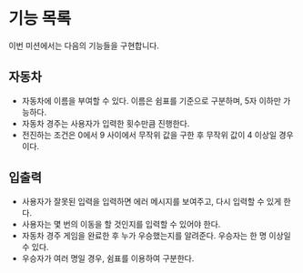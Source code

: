 # 기능 목록

이번 미션에서는 다음의 기능들을 구현합니다.

## 자동차

- 자동차에 이름을 부여할 수 있다. 이름은 쉼표를 기준으로 구분하며, 5자 이하만 가능하다.
- 자동차 경주는 사용자가 입력한 횟수만큼 진행한다.
- 전진하는 조건은 0에서 9 사이에서 무작위 값을 구한 후 무작위 값이 4 이상일 경우이다.

## 입출력

- 사용자가 잘못된 입력을 입력하면 에러 메시지를 보여주고, 다시 입력할 수 있게 한다.
- 사용자는 몇 번의 이동을 할 것인지를 입력할 수 있어야 한다.
- 자동차 경주 게임을 완료한 후 누가 우승했는지를 알려준다. 우승자는 한 명 이상일 수 있다.
- 우승자가 여러 명일 경우, 쉼표를 이용하여 구분한다.
